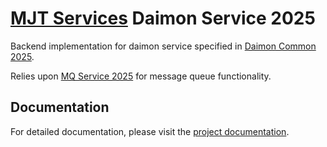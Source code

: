 # [MJT Services](https://github.com/mjt-services) Daimon Service 2025

Backend implementation for daimon service specified in [Daimon Common 2025](https://github.com/mjt-services/daimon-common-2025).


Relies upon [MQ Service 2025](https://github.com/mjt-services/mq-service-2025) for message queue functionality.

## Documentation

For detailed documentation, please visit the [project documentation](https://mjt-services.github.io/daimon-service-2025/).

